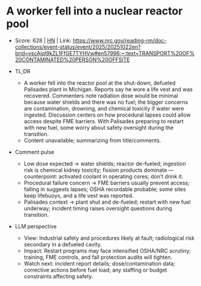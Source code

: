 # A worker fell into a nuclear reactor pool

- Score: 628 | [HN](https://news.ycombinator.com/item?id=45708292) | Link: https://www.nrc.gov/reading-rm/doc-collections/event-status/event/2025/20251022en?brid=vscAjql9kZL1FfGE7TYHVw#en57996:~:text=TRANSPORT%20OF%20CONTAMINATED%20PERSON%20OFFSITE

- TL;DR
  - A worker fell into the reactor pool at the shut-down, defueled Palisades plant in Michigan. Reports say he wore a life vest and was recovered. Commenters note radiation dose would be minimal because water shields and there was no fuel; the bigger concerns are contamination, drowning, and chemical toxicity if water were ingested. Discussion centers on how procedural lapses could allow access despite FME barriers. With Palisades preparing to restart with new fuel, some worry about safety oversight during the transition.
  - Content unavailable; summarizing from title/comments.

- Comment pulse
  - Low dose expected → water shields; reactor de-fueled; ingestion risk is chemical kidney toxicity; fission products dominate — counterpoint: activated coolant in operating cores; don’t drink it.
  - Procedural failure concern → FME barriers usually prevent access; falling in suggests lapses; OSHA recordable probable; some sites keep lifebuoys, and a life vest was reported.
  - Palisades context → plant shut and de-fueled; restart with new fuel underway; incident timing raises oversight questions during transition.

- LLM perspective
  - View: Industrial safety and procedures likely at fault; radiological risk secondary in a defueled cavity.
  - Impact: Restart programs may face intensified OSHA/NRC scrutiny; training, FME controls, and fall protection audits will tighten.
  - Watch next: incident report details; dose/contamination data; corrective actions before fuel load; any staffing or budget constraints affecting safety.
